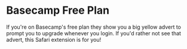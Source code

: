 Basecamp Free Plan
==================

If you're on Basecamp's free plan they show you a big yellow advert to
prompt you to upgrade whenever you login. If you'd rather not see that
advert, this Safari extension is for you!
